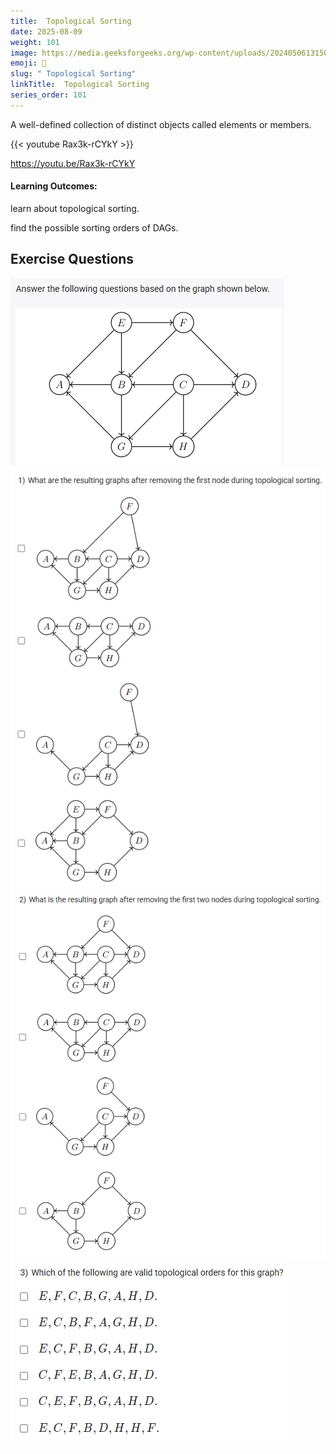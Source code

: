 ```yaml
---
title:  Topological Sorting        
date: 2025-08-09
weight: 101
image: https://media.geeksforgeeks.org/wp-content/uploads/20240506131502/Introduction-to-Graphs.webp
emoji: 🧮
slug: " Topological Sorting"
linkTitle:  Topological Sorting 
series_order: 101
---
```


A well-defined collection of distinct objects called elements or members.

{{< youtube Rax3k-rCYkY >}}

https://youtu.be/Rax3k-rCYkY

#### Learning Outcomes:

learn about topological sorting.

find the possible sorting orders of DAGs.


## Exercise Questions

![alt text](image.png)
![alt text](image-1.png)
![alt text](image-2.png)
![alt text](image-3.png)